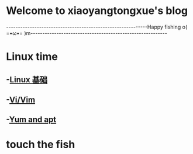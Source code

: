 # Welcome to xiaoyangtongxue's blog

------------------------------------------------------------Happy           fishing   o( =•ω•= )m----------------------------------------------------------

# Linux time

##  -[Linux 基础](https://github.com/xiaoyangtongxue1121/xiaoyangtongxue1121.github.io/blob/gh-pages/notes/Linux.md)
##  -[Vi/Vim](https://github.com/xiaoyangtongxue1121/xiaoyangtongxue1121.github.io/blob/gh-pages/notes/ViVim%E2%80%94%E2%80%94%E6%96%87%E6%9C%AC%E7%BC%96%E8%BE%91%E5%99%A8.md)
## -[Yum and apt](https://github.com/xiaoyangtongxue1121/xiaoyangtongxue1121.github.io/blob/gh-pages/notes/Yum%20and%20apt.md)
 
# touch the fish
